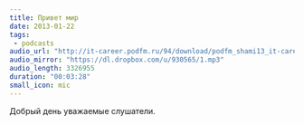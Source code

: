 ```yaml
---
title: Привет мир
date: 2013-01-22
tags: 
 - podcasts
audio_url: "http://it-career.podfm.ru/94/download/podfm_shami13_it-career_88.mp3"
audio_mirror: "https://dl.dropbox.com/u/930565/1.mp3"
audio_length: 3326955
duration: "00:03:28"
small_icon: mic
---
```


Добрый день уважаемые слушатели.
